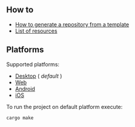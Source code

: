## How to

- [How to generate a repository from a template](./InstantiatingTemplate.md)
- [List of resources](./Resource.md)

## Platforms

Supported platforms:

- [Desktop](./platform/Desktop.md) ( _default_ )
- [Web](./platform/Web.md)
- [Android](./platform/Android.md)
- [iOS](./platform/iOS.md)

To run the project on default platform execute:

```
cargo make
```
